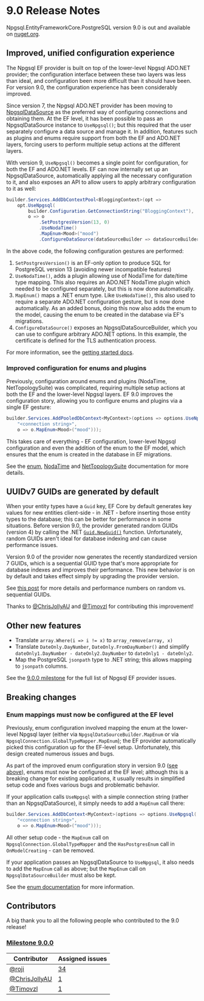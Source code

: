 # 9.0 Release Notes

Npgsql.EntityFrameworkCore.PostgreSQL version 9.0 is out and available on [nuget.org](https://www.nuget.org/packages/Npgsql.EntityFrameworkCore.PostgreSQL).

## Improved, unified configuration experience

The Npgsql EF provider is built on top of the lower-level Npgsql ADO.NET provider; the configuration interface between these two layers was less than ideal, and configuration been more difficult than it should have been. For version 9.0, the configuration experience has been considerably improved.

Since version 7, the Npgsql ADO.NET provider has been moving to [NpgsqlDataSource](../../Npgsql/basic-usage.md#data-source) as the preferred way of configuring connections and obtaining them. At the EF level, it has been possible to pass an NpgsqlDataSource instance to `UseNpgsql()`; but this required that the user separately configure a data source and manage it. In addition, features such as plugins and enums require support from both the EF and ADO.NET layers, forcing users to perform multiple setup actions at the different layers.

With version 9, `UseNpgsql()` becomes a single point for configuration, for both the EF and ADO.NET levels. EF can now internally set up an NpgsqlDataSource, automatically applying all the necessary configuration to it, and also exposes an API to allow users to apply arbitrary configuration to it as well:

```csharp
builder.Services.AddDbContextPool<BloggingContext>(opt =>
    opt.UseNpgsql(
        builder.Configuration.GetConnectionString("BloggingContext"),
        o => o
            .SetPostgresVersion(13, 0)
            .UseNodaTime()
            .MapEnum<Mood>("mood")
            .ConfigureDataSource(dataSourceBuilder => dataSourceBuilder.UseClientCertificate(certificate))));
```

In the above code, the following configuration gestures are performed:

1. `SetPostgresVersion()` is an EF-only option to produce SQL for PostgreSQL version 13 (avoiding newer incompatible features)
2. `UseNodaTime()`, adds a plugin allowing use of NodaTime for date/time type mapping. This also requires an ADO.NET NodaTime plugin which needed to be configured separately, but this is now done automatically.
3. `MapEnum()` maps a .NET enum type. Like `UseNodaTime()`, this also used to require a separate ADO.NET configuration gesture, but is now done automatically. As an added bonus, doing this now also adds the enum to the model, causing the enum to be created in the database via EF's migrations.
4. `ConfigureDataSource()` exposes an NpgsqlDataSourceBuilder, which you can use to configure arbitrary ADO.NET options. In this example, the certificate is defined for the TLS authentication process.

For more information, see the [getting started docs](../index.md).

### Improved configuration for enums and plugins

Previously, configuration around enums and plugins (NodaTime, NetTopologySuite) was complicated, requiring multiple setup actions at both the EF and the lower-level Npgsql layers. EF 9.0 improves the configuration story, allowing you to configure enums and plugins via a single EF gesture:

```csharp
builder.Services.AddPooledDbContext<MyContext>(options => options.UseNpgsql(
    "<connection string>",
    o => o.MapEnum<Mood>("mood")));
```

This takes care of everything - EF configuration, lower-level Npgsql configuration and even the addition of the enum to the EF model, which ensures that the enum is created in the database in EF migrations.

See the [enum](../mapping/enum.md), [NodaTime](../mapping/nodatime.md) and [NetTopologySuite](../mapping/nts.md) documentation for more details.

## UUIDv7 GUIDs are generated by default

When your entity types have a `Guid` key, EF Core by default generates key values for new entities client-side - in .NET - before inserting those entity types to the database; this can be better for performance in some situations. Before version 9.0, the provider generated random GUIDs (version 4) by calling the .NET [`Guid.NewGuid()`](https://learn.microsoft.com/en-us/dotnet/api/system.guid.newguid?view=net-8.0#system-guid-newguid) function. Unfortunately, random GUIDs aren't ideal for database indexing and can cause performance issues.

Version 9.0 of the provider now generates the recently standardized version 7 GUIDs, which is a sequential GUID type that's more appropriate for database indexes and improves their performance. This new behavior is on by default and takes effect simply by upgrading the provider version.

See [this post](https://www.cybertec-postgresql.com/en/unexpected-downsides-of-uuid-keys-in-postgresql) for more details and performance numbers on random vs. sequential GUIDs.

Thanks to [@ChrisJollyAU](https://github.com/ChrisJollyAU) and [@Timovzl](https://github.com/Timovzl) for contributing this improvement!

## Other new features

* Translate `array.Where(i => i != x)` to `array_remove(array, x)`
* Translate `DateOnly.DayNumber`, `DateOnly.FromDayNumber()` and simplify `dateOnly1.DayNumber - dateOnly2.DayNumber` to `dateOnly1 - dateOnly2`.
* Map the PostgreSQL `jsonpath` type to .NET string; this allows mapping to `jsonpath` columns.

See the [9.0.0 milestone](https://github.com/npgsql/efcore.pg/milestone/61?closed=1) for the full list of Npgsql EF provider issues.

## Breaking changes

### Enum mappings must now be configured at the EF level

Previously, enum configuration involved mapping the enum at the lower-level Npgsql layer (either via `NpgsqlDataSourceBuilder.MapEnum` or via `NpgsqlConnection.GlobalTypeMapper.MapEnum`); the EF provider automatically picked this configuration up for the EF-level setup. Unfortunately, this design created numerous issues and bugs.

As part of the improved enum configuration story in version 9.0 ([see above](#improved-configuration-for-enums-and-plugins)), enums must now be configured at the EF level; although this is a breaking change for existing applications, it usually results in simplified setup code and fixes various bugs and problematic behavior.

If your application calls `UseNpgsql` with a simple connection string (rather than an NpgsqlDataSource), it simply needs to add a `MapEnum` call there:

```csharp
builder.Services.AddDbContext<MyContext>(options => options.UseNpgsql(
    "<connection string>",
    o => o.MapEnum<Mood>("mood")));
```

All other setup code - the `MapEnum` call on `NpgsqlConnection.GlobalTypeMapper` and the `HasPostgresEnum` call in `OnModelCreating` - can be removed.

If your application passes an NpgsqlDataSource to `UseNpgsql`, it also needs to add the `MapEnum` call as above; but the `MapEnum` call on `NpgsqlDataSourceBuilder` must also be kept.

See the [enum documentation](../mapping/enum.md) for more information.

## Contributors

A big thank you to all the following people who contributed to the 9.0 release!

### [Milestone 9.0.0](https://github.com/npgsql/efcore.pg/milestone/61?closed=1)

Contributor                                      | Assigned issues
------------------------------------------------ | ------------------------------------------------------------------------------------------------------------------
[@roji](https://github.com/roji)                 | [34](https://github.com/Npgsql/efcore.pg/issues?q=is%3Aissue+milestone%3A8.0.0+is%3Aclosed+assignee%3Aroji)
[@ChrisJollyAU](https://github.com/ChrisJollyAU) | [1](https://github.com/Npgsql/efcore.pg/issues?q=is%3Aissue+milestone%3A8.0.0+is%3Aclosed+assignee%3AChrisJollyAU)
[@Timovzl](https://github.com/Timovzl)           | [1](https://github.com/Npgsql/efcore.pg/issues?q=is%3Aissue+milestone%3A8.0.0+is%3Aclosed+assignee%3ATimovzl)
